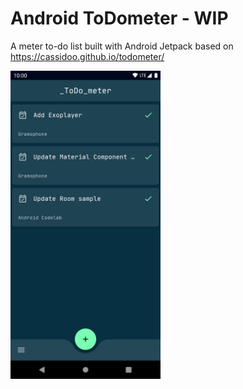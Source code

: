 # Android ToDometer - WIP

A meter to-do list built with Android Jetpack based on https://cassidoo.github.io/todometer/

<img src="./screenshots/tasks.png" width="240">
